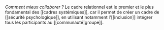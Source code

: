 *Comment mieux collaborer ?*
Le cadre relationnel est le premier et le plus fondamental des [[cadres systémiques]], car il permet de créer un cadre de [[sécurité psychologique]], en utilisant notamment l'[[inclusion]] intégrer tous les participants au [[communauté|groupe]]. 


